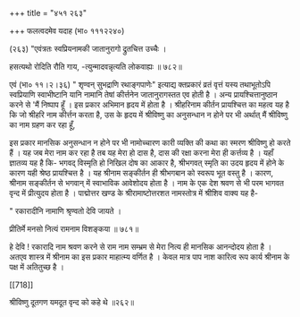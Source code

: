 +++
title = "४५१ २६३"

+++
फलत्वदमेव यदाह (भा० १११२२४०) 

(२६३) "एवंत्रतः स्वप्रियनामकी जातानुरागो द्रुतचित्त उच्चैः । 

हसत्यथो रोदिति रौति गाय, -त्युन्मादवन्नृत्यति लोकवाह्यः ॥ ७८२॥ 

एवं (भा० ११।२।३६) " शृण्वन् सुभद्राणि रथाङ्गपाणेः" इत्याद्य क्तप्रकारं व्रतं वृत्तं यस्य तथाभूतोऽपि स्वप्रियाणि स्वाभीष्टानि यानि नामानि तेषां कीर्त्तनेन जातानुरागस्तत एव होती है । अन्य प्रायश्चित्तानुष्ठान करने से 'मैं निष्पाप हूँ । इस प्रकार अभिमान हृदय में होता है । श्रीहरिनाम कीर्तन प्रायश्चित्त का महत्व यह है कि जो श्रीहरि नाम कीर्त्तन करता है, उस के हृदय में श्रीविष्णु का अनुसन्धान न होने पर भी अर्थात् मैं श्रीविष्णु का नाम ग्रहण कर रहा हूँ, 

इस प्रकार मानसिक अनुसन्धान न होने पर भी नामोच्चारण कारी व्यक्ति की कथा का स्मरण श्रीविष्णु हो करते हैं । यह जब मेरा नाम कर रहा है तब यह मेरा हो दास है, दास की रक्षा करना मेरा ही कर्त्तव्य है । यहाँ ज्ञातव्य यह है कि- भगवद् विस्मृति हो निखिल दोष का आकार है, श्रीभगवत् स्मृति का उदय हृदय में होने के कारण यही श्रेष्ठ प्रायश्चित्त है । यह श्रीनाम सङ्कीर्तन ही श्रीभगबान को स्वरूप भूत वस्तु है । कारण, श्रीनाम सङ्कीर्तन से भगवान् में स्वाभाविक आवेशोदय होता है । नाम के एक देश श्रवण से भी परम भागवत वृन्द में प्रीत्युदय होता है । पाद्मोत्तर खण्ड के श्रीरामाष्टोत्तरशत नामस्तोत्र में श्रीशिव वाक्य यह है- 

" रकारादीनि नामाणि श्रृण्वतो देवि जायते । 

प्रीतिर्मे मनसो नित्यं रामनाम विशङ्कया ॥ ७८१॥ 

हे देवि ! रकारादि नाम श्रवण करने से राम नाम सम्भ्रम से मेरा नित्य ही मानसिक आनन्दोदय होता है । अतएव शास्त्र में श्रीनाम का इस प्रकार माहात्म्य वर्णित है । केवल मात्र पाप नाश कारित्व रूप कार्य श्रीनाम के पक्ष में अतितुच्छ है । 

[[718]]

श्रीविष्णु दूतगण यमदूत वृन्द को कहे थे ॥२६२॥ 
